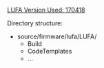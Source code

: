 [LUFA Version Used: 170418](http://www.fourwalledcubicle.com/LUFA.php) 

Directory structure:

- source/firmware/lufa/LUFA/
    - Build
    - CodeTemplates
    - ...